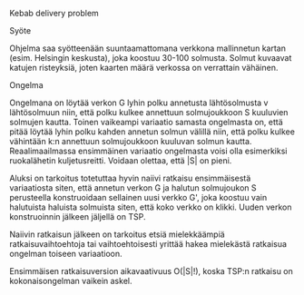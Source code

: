 Kebab delivery problem

Syöte

Ohjelma saa syötteenään suuntaamattomana verkkona mallinnetun kartan (esim. Helsingin keskusta), joka koostuu 30-100 solmusta. Solmut kuvaavat katujen risteyksiä, joten kaarten määrä verkossa on verrattain vähäinen.

Ongelma

Ongelmana on löytää verkon G lyhin polku annetusta lähtösolmusta v lähtösolmuun niin, että polku kulkee annettuun solmujoukkoon S kuuluvien solmujen kautta. Toinen vaikeampi variaatio samasta ongelmasta on, että pitää löytää lyhin polku kahden annetun solmun välillä niin, että polku kulkee vähintään k:n annettuun solmujoukkoon kuuluvan solmun kautta. Reaalimaailmassa ensimmäinen variaatio ongelmasta voisi olla esimerkiksi ruokalähetin kuljetusreitti. Voidaan olettaa, että |S| on pieni.

Aluksi on tarkoitus totetuttaa hyvin naiivi ratkaisu ensimmäisestä variaatiosta siten, että annetun verkon G ja halutun solmujoukon S perusteella konstruoidaan sellainen uusi verkko G', joka koostuu vain halutuista haluista solmuista siten, että koko verkko on klikki. Uuden verkon konstruoinnin jälkeen jäljellä on TSP.

Naiivin ratkaisun jälkeen on tarkoitus etsiä mielekkäämpiä ratkaisuvaihtoehtoja tai vaihtoehtoisesti yrittää hakea mielekästä ratkaisua ongelman toiseen variaatioon.

Ensimmäisen ratkaisuversion aikavaativuus O(|S|!), koska TSP:n ratkaisu on kokonaisongelman vaikein askel.
